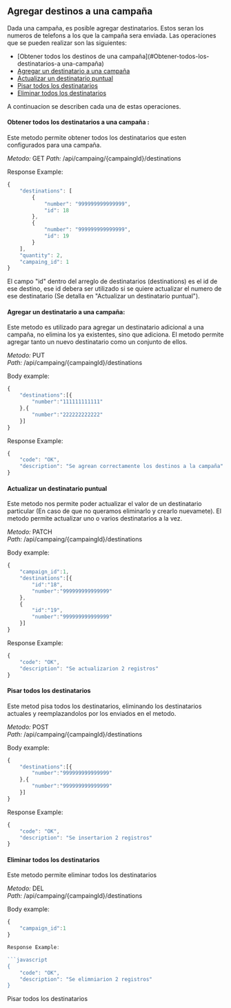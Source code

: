 ## Agregar destinos a una campaña ##
Dada una campaña, es posible agregar destinatarios. Estos seran los numeros de telefons a los que la campaña sera enviada. Las operaciones que se pueden realizar son las siguientes:

* [Obtener todos los destinos de una campaña](#Obtener-todos-los-destinatarios-a una-campaña)
* [Agregar un destinatario a una campaña](#agregar-un-destinatario-a-una-campaña)
* [Actualizar un destinatario puntual](#actualizar-un-destinatario-puntual)
* [Pisar todos los destinatarios](#pisar-todos-los-destinatarios)
* [Eliminar todos los destinatarios](#eliminar-todos-los-destinatarios)  

A continuacion se describen cada una de estas operaciones.

#### Obtener todos los destinatarios a una campaña :
  Este metodo permite obtener todos los destinatarios que esten configurados para una campaña.

*Metodo:* GET
*Path:* /api/campaing/{campaingId}/destinations  

Response Example:

```javascript
{
    "destinations": [
        {
            "number": "999999999999999",
            "id": 18
        },
        {
            "number": "999999999999999",
            "id": 19
        }
    ],
    "quantity": 2,
    "campaing_id": 1
}
```
El campo "id" dentro del arreglo de destinatarios (destinations) es el id de ese destino, ese id debera ser utilizado si se quiere actualizar el numero de ese destinatario (Se detalla en "Actualizar un destinatario puntual").

#### Agregar un destinatario a una campaña:
Este metodo es utilizado para agregar un destinatario adicional a una campaña, no elimina los ya existentes, sino que adiciona. El metodo permite agregar tanto un nuevo destinatario como un conjunto de ellos.

*Metodo:* PUT  
*Path:* /api/campaing/{campaingId}/destinations  

Body example:
```javascript
{
	"destinations":[{
		"number":"111111111111"
	},{
		"number":"222222222222"
	}]
}
```
Response Example:

```javascript
{
    "code": "OK",
    "description": "Se agrean correctamente los destinos a la campaña"
}
```

#### Actualizar un destinatario puntual
Este metodo nos permite poder actualizar el valor de un destinatario particular (En caso de que no queramos eliminarlo y crearlo nuevamete). El metodo permite actualizar uno o varios destinatarios a la vez.

*Metodo:* PATCH  
*Path:* /api/campaing/{campaingId}/destinations  

Body example:
```javascript
{
	"campaign_id":1,
	"destinations":[{
		"id":"18",
		"number":"999999999999999"
	},
	{
		"id":"19",
		"number":"999999999999999"
	}]
}
```

Response Example:

```javascript
{
    "code": "OK",
    "description": "Se actualizarion 2 registros"
}
```

#### Pisar todos los destinatarios
Este metod pisa todos los destinatarios, eliminando los destinatarios actuales y reemplazandolos por los enviados en el metodo.

*Metodo:* POST  
*Path:* /api/campaing/{campaingId}/destinations  

Body example:
```javascript
{
	"destinations":[{
		"number":"999999999999999"
	},{
		"number":"999999999999999"
	}]
}
```
Response Example:

```javascript
{
    "code": "OK",
    "description": "Se insertarion 2 registros"
}
```

#### Eliminar todos los destinatarios
Este metodo permite eliminar todos los destinatarios

*Metodo:* DEL  
*Path:* /api/campaing/{campaingId}/destinations  

Body example:
```javascript
{
	"campaign_id":1
}

Response Example:

```javascript
{
    "code": "OK",
    "description": "Se elimniarion 2 registros"
}
```




Pisar todos los destinatarios
